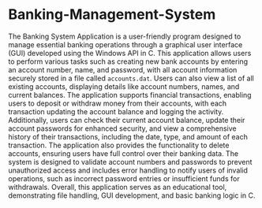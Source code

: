 # Banking-Management-System

The Banking System Application is a user-friendly program designed to manage essential banking operations through a graphical user interface (GUI) developed using the Windows API in C. This application allows users to perform various tasks such as creating new bank accounts by entering an account number, name, and password, with all account information securely stored in a file called `accounts.dat`. Users can also view a list of all existing accounts, displaying details like account numbers, names, and current balances. The application supports financial transactions, enabling users to deposit or withdraw money from their accounts, with each transaction updating the account balance and logging the activity. Additionally, users can check their current account balance, update their account passwords for enhanced security, and view a comprehensive history of their transactions, including the date, type, and amount of each transaction. The application also provides the functionality to delete accounts, ensuring users have full control over their banking data. The system is designed to validate account numbers and passwords to prevent unauthorized access and includes error handling to notify users of invalid operations, such as incorrect password entries or insufficient funds for withdrawals. Overall, this application serves as an educational tool, demonstrating file handling, GUI development, and basic banking logic in C.
